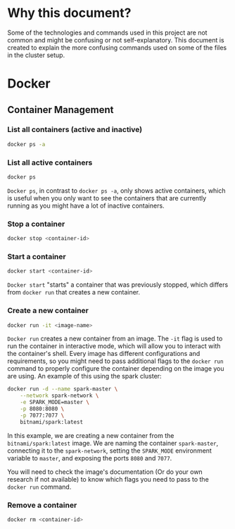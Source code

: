 # Why this document?
Some of the technologies and commands used in this project are not common and might be confusing or not self-explanatory. This document is created to explain the more confusing commands used on some of the files in the cluster setup.

# Docker

## Container Management
### List all containers (active and inactive)
```bash
docker ps -a
```

### List all active containers
```bash
docker ps
```
`Docker ps`, in contrast to `docker ps -a`, only shows active containers, which is useful when you only want to see the containers that are currently running as you might have a lot of inactive containers.

### Stop a container
```bash
docker stop <container-id>
```

### Start a container
```bash
docker start <container-id>
```
`Docker start` "starts" a container that was previously stopped, which differs from `docker run` that creates a new container.

### Create a new container
```bash
docker run -it <image-name>
```
`Docker run` creates a new container from an image. The `-it` flag is used to run the container in interactive mode, which will allow you to interact with the container's shell.
Every image has different configurations and requirements, so you might need to pass additional flags to the `docker run` command to properly configure the container depending on the image you are using.
An example of this using the spark cluster:
```bash
docker run -d --name spark-master \
    --network spark-network \
    -e SPARK_MODE=master \
    -p 8080:8080 \
    -p 7077:7077 \
    bitnami/spark:latest
```
In this example, we are creating a new container from the `bitnami/spark:latest` image. We are naming the container `spark-master`, connecting it to the `spark-network`, setting the `SPARK_MODE` environment variable to `master`, and exposing the ports `8080` and `7077`.

You will need to check the image's documentation (Or do your own research if not available) to know which flags you need to pass to the `docker run` command.

### Remove a container
```bash
docker rm <container-id>
```

